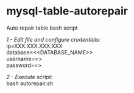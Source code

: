 # mysql-table-autorepair
Auto repair table bash script

*1 - Edit file and configure credentials:*  
ip=XXX.XXX.XXX.XXX  
database=<<DATABASE_NAME>>  
username=<<USERNAME>>  
password=<<PASSWORD>>  
  
  
*2 - Execute script:*  
bash autorepair.sh
